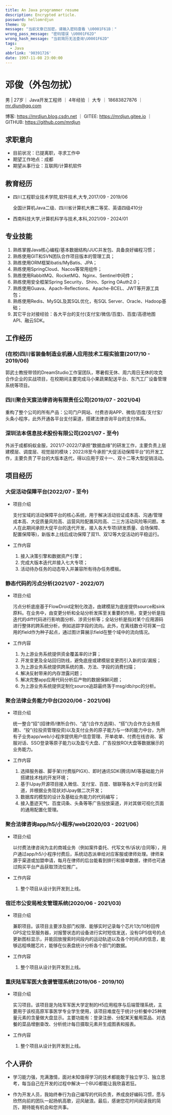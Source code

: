 ```yaml
---
title: An Java programmer resume
description: Encrypted article.
password: hellomrdjun
theme: Up
message: "当前文章已加密，请输入密码查看 \U0001F61B："
wrong_pass_message: "密码错误 \U0001F62D"
wrong_hash_message: "当前简历无法查询\U0001F62D"
tags:
  - Java
abbrlink: '90391726'
date: 1997-11-08 23:00:00
---
```


# 邓俊（外包勿扰）

男 | 27岁｜ Java开发工程师 ｜ 4年经验 ｜ 大专 ｜ 18683827876 ｜ mr.djun@qq.com

博客: https://mrdjun.blog.csdn.net ｜ GITEE: https://mrdjun.gitee.io ｜ GITHUB: https://github.com/mrdjun

## 求职意向

- 目前状况：已提离职，寻求工作中
- 期望工作地点：成都
- 期望从事行业：互联网/计算机软件

## 教育经历

- 四川工程职业技术学院,软件技术,大专,2017/09 - 2019/06

  全国计算机Java二级、四川省计算机大赛二等奖、英语四级410分

- 西南科技大学,计算机科学与技术,本科,2021/09 - 2024/01

## 专业技能

1. 熟练掌握Java核心编程/基本数据结构/JUC并发包、具备良好编程习惯；
2. 熟练使用GIT和SVN团队合作项目版本的管理工具；
3. 熟练使用ORM框架ibatis/MyBatis、JPA；
4. 熟练使用SpringCloud、Nacos等常用组件；
5. 熟练使用RabbitMQ、RocketMQ、Nginx、Sentinel中间件；
6. 熟练使用安全框架Spring Security、Shiro、Spring OAuth2.0；
7. 熟练使用Guava、Apach-Reflections、Apache-BCEL、JWT等开源工具包；
8. 熟练使用Redis、MySQL及其SQL优化，有SQL Server、Oracle、Hadoop基础；
9. 其它平台对接经验：各大平台的支付(支付宝/微信/百度)、百度/高德地图API、融云SDK。

## 工作经历

### (在校)四川省装备制造业机器人应用技术工程实验室(2017/10 - 2019/06)

郭武士教授带领的DreamStudio工作室团队，寒暑假无休、周六周日无休的攻克合作企业的实战项目，在校期间主要完成马小果蔬果配送平台、东汽工厂设备管理系统等项目。

### 四川聚合天宸法律咨询有限责任公司(2019/07 - 2021/04)

重构了整个公司的所有产品：公司门户网站、付费咨询APP、微信/百度/支付宝/头条小程序，此外开通各平台支付渠道，搭建法律咨询平台的支付体系。

### 深圳法本信息技术股份有限公司(2021/07 - 至今)

外派于成都蚂蚁金服，2021/7-2022/7承担“数据血缘”的研发工作，主要负责上层建模层、调度层、视觉层的模块；2022/8至今承担“大促活动保障平台”的开发工作，主要负责了平台的大版本迭代，得以应用于双十一、双十二等大型促销活动。

## 项目经历

### 大促活动保障平台(2022/07 - 至今)

- 项目介绍

  支付宝域的活动保障平台的核心系统，用于解决活动验证成本高、沟通/管理成本高、大促质量风险高、运营风险配置风险高、二三方活动风险等问题。本人在此期间承担大促平台的迭代开发，接入各大专项(研发质量、会场保障、配置保障等)，新版本上线后成功保障了双11、双12等大促活动的平稳运行。

- 工作内容

    1. 接入决策引擎和数据资产引擎；
    2. 完成大版本迭代并接入七大专项；
    3. 活动待办任务的动态导入并兼容所有待办任务模板。

### 静态代码的污点分析(2021/07 - 2022/07)

- 项目介绍

  污点分析底座基于FlowDroid定制化改造，由建模层为底座提供source和sink原料。在业务中，由变更分析和全站分析发挥至关重要的作用，变更分析是指迭代的diff代码进行影响面分析、涉资分析等；全站分析是指对某个应用源码进行整体的跨系统分析，例如追踪字段的流向。此外，在离线数仓可将某一应用的field作为种子起点，通过图计算展示field在整个域中的流向情况。

- 工作内容

    1. 为上游业务系统提供资金覆盖率的计算；
    2. 开发变更及全站回归防线，避免底座或建模层变更而引入新的误/漏报；
    3. 为上游业务系统提供跨系统的类、方法、字段的消费扫描；
    4. 解决反射带来的内存泄露问题；
    5. 解决完整app应用代码分析后产物的数据保鲜问题；
    6. 为上游业务系统提供定制化source追踪最终落于msg/db/rpc的分析。

### 聚合法律业务能力中台(2020/06 - 2021/06)

- 项目介绍

  统一整合“招”(招律师/律所合作)、“选”(合作方选择)、“搭”(为合作方业务搭建)、“投”(拉投资管理投资)以及支付业务的原子能力与一体的能力中台，为所有子业务app/web/小程序提供用户信息管理、开单收单、付费在线咨询、客服对话、SSO登录等原子能力以及盈亏大盘、广告投放ROI大盘等数据展示的业务能力。

- 工作内容

    1. 选择服务器、脚手架(付费版PIGX)、即时通讯SDK(腾讯IM)等基础能力并搭建技术栈的开发环境；
    2. 基于IJpay开源项目接入微信、支付宝、百度、银联等各大平台的支付渠道，并根据业务现状对IJpay做二次开发；
    3. 数据库的模型的设计及基础业务能力的代码编写；
    4. 接入墨迹天气、百度词条、头条等等广告投放渠道，并对其做可视化页面的通用配置化管理。

### 聚合法律咨询app/h5/小程序/web(2020/03 - 2021/06）

- 项目介绍

  以付费法律咨询为主的商城业务（例如案件委托、代写文书/诉状/合同等），用户通过app/h5/小程序付费后，系统动态派单给对应客服或律师处理。律师来源于渠道或加盟申请，每月在律师的后台能看到排行和接单数据，律师也可通过购买平台产品获取顶流位推广。

- 工作内容

    1. 整个项目从设计到开发到上线。

### 宿迁市公安局枪支管理系统(2020/06 - 2021/03)

- 项目介绍

  兼职项目。该项目主要涉及部门权限、能够实时记录每个芯片1次/10秒回传GPS定位至服务器，对报警状态的设备进行实时短信发送，没有GPS信号的点更新图标显示，并能回放搜索时间段内的运动轨迹以及各个时间点的信息，能够远程唤醒芯片，能够在仪表盘统计分析各个部门的数据。

- 工作内容

    1. 整个项目从设计到开发到上线。

### 重庆陆军军医大食谱管理系统(2019/06 - 2019/10)

- 项目介绍

  实习项目。该项目是为陆军军医大学定制的H5应用程序与后端管理系统，主要用于该校高原军事医学专业学生使用，该项目难度在于统计分析餐中25种微量元素的含量做大盘显示。主要功能有：登录注册、分配某天餐用菜品、对选餐的菜品增删查改、分析统计每日摄取元素并生成图表和报表。

- 工作内容

    1. 整个项目从设计到开发到上线。

## 个人评价

- 学习能力强，充满激情，面对未知值得学习的技术都能敢于独立学习、独立思考，每当自己在开发的过程中解决一个BUG都能让我欣喜若狂。

- 作为开发人员，我始终奉行为自己编写的代码负责，养成良好编码习惯，愿与欣然向前的团队一起扬帆高歌，迎风破浪。最后，感谢您花时间阅读我的简历，期待能有机会和您共事。